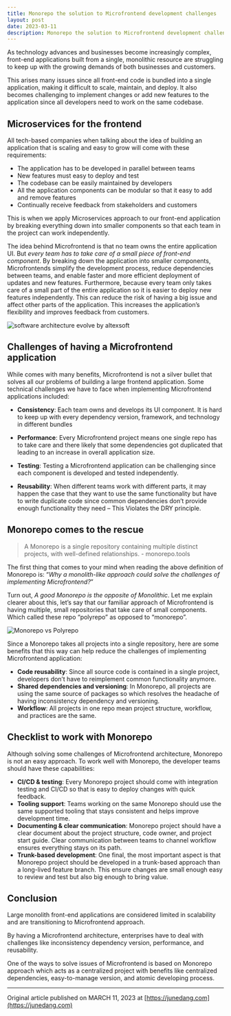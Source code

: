 ```yaml
---
title: Monorepo the solution to Microfrontend development challenges
layout: post
date: 2023-03-11
description: Monorepo the solution to Microfrontend development challenges
---
```



As technology advances and businesses become increasingly complex, front-end applications built from a single, monolithic resource are struggling to keep up with the growing demands of both businesses and customers.

This arises many issues since all front-end code is bundled into a single application, making it difficult to scale, maintain, and deploy. It also becomes challenging to implement changes or add new features to the application since all developers need to work on the same codebase.

## Microservices for the frontend
All tech-based companies when talking about the idea of building an application that is scaling and easy to grow will come with these requirements:

- The application has to be developed in parallel between teams
- New features must easy to deploy and test
- The codebase can be easily maintained by developers
- All the application components can be modular so that it easy to add and remove features
- Continually receive feedback from stakeholders and customers

This is when we apply Microservices approach to our front-end application by breaking everything down into smaller components so that each team in the project can work independently.

The idea behind Microfrontend is that no team owns the entire application UI. But _every team has to take care of a small piece of front-end component_. By breaking down the application into smaller components, Microfrontends simplify the development process, reduce dependencies between teams, and enable faster and more efficient deployment of updates and new features. Furthermore, because every team only takes care of a small part of the entire application so it is easier to deploy new features independently. This can reduce the risk of having a big issue and affect other parts of the application. This increases the application’s flexibility and improves feedback from customers.

![software architecture evolve by altexsoft](https://dev-to-uploads.s3.amazonaws.com/uploads/articles/b93k4b3wopg04cop76xj.png)

## Challenges of having a Microfrontend application

While comes with many benefits, Microfrontend is not a silver bullet that solves all our problems of building a large frontend application. Some technical challenges we have to face when implementing Microfrontend applications included:

- **Consistency**: Each team owns and develops its UI component. It is hard to keep up with every dependency version, framework, and technology in different bundles

- **Performance**: Every Microfrontend project means one single repo has to take care and there likely that some dependencies got duplicated that leading to an increase in overall application size.
- **Testing**: Testing a Microfrontend application can be challenging since each component is developed and tested independently.
- **Reusability**: When different teams work with different parts, it may happen the case that they want to use the same functionality but have to write duplicate code since common dependencies don’t provide enough functionality they need – This Violates the DRY principle.

## Monorepo comes to the rescue

> A Monorepo is a single repository containing multiple distinct projects, with well-defined relationships. - monorepo.tools

The first thing that comes to your mind when reading the above definition of Monorepo is: “_Why a monolith-like approach could solve the challenges of implementing Microfrontend?_”

Turn out, _A good Monorepo is the opposite of Monolithic_. Let me explain clearer about this, let’s say that our familiar approach of Microfrontend is having multiple, small repositories that take care of small components. Which called these repo “polyrepo” as opposed to “monorepo”.

![Monorepo vs Polyrepo](https://dev-to-uploads.s3.amazonaws.com/uploads/articles/gyfdl6owyirdbpavmh6e.png)


Since a Monorepo takes all projects into a single repository, here are some benefits that this way can help reduce the challenges of implementing Microfrontend application:

- **Code reusability**: Since all source code is contained in a single project, developers don’t have to reimplement common functionality anymore.
- **Shared dependencies and versioning**: In Monorepo, all projects are using the same source of packages so which resolves the headache of having inconsistency dependency and versioning.
- **Workflow**: All projects in one repo mean project structure, workflow, and practices are the same.

## Checklist to work with Monorepo

Although solving some challenges of Microfrontend architecture, Monorepo is not an easy approach. To work well with Monorepo, the developer teams should have these capabilities:

- **CI/CD & testing**: Every Monorepo project should come with integration testing and CI/CD so that is easy to deploy changes with quick feedback.
- **Tooling support**: Teams working on the same Monorepo should use the same supported tooling that stays consistent and helps improve development time.
- **Documenting & clear communication**: Monorepo project should have a clear document about the project structure, code owner, and project start guide. Clear communication between teams to channel workflow ensures everything stays on its path.
- **Trunk-based development**: One final, the most important aspect is that Monorepo project should be developed in a trunk-based approach than a long-lived feature branch. This ensure changes are small enough easy to review and test but also big enough to bring value.

## Conclusion
Large monolith front-end applications are considered limited in scalability and are transitioning to Microfrontend approach.

By having a Microfrontend architecture, enterprises have to deal with challenges like inconsistency dependency version, performance, and reusability.

One of the ways to solve issues of Microfrontend is based on Monorepo approach which acts as a centralized project with benefits like centralized dependencies, easy-to-manage version, and atomic developing process.

---
Original article published on MARCH 11, 2023 at [https://junedang.com](https://junedang.com)